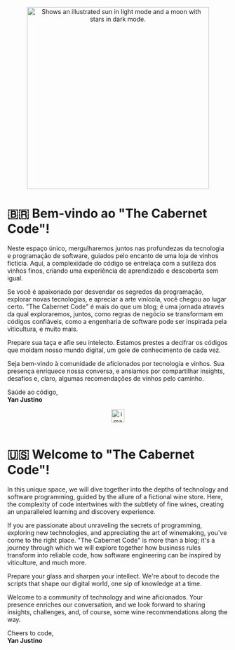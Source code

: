 
  <p align="center">
    <img alt="Shows an illustrated sun in light mode and a moon with stars in dark mode." width=415 src="https://github.com/cabernet-code/blog/assets/357114/c6b67251-a4cb-4ead-8de1-8a9a7001566f">
  </p>


# 🇧🇷 Bem-vindo ao "The Cabernet Code"!

Neste espaço único, mergulharemos juntos nas profundezas da tecnologia e programação de software, guiados pelo encanto de uma loja de vinhos fictícia. Aqui, a complexidade do código se entrelaça com a sutileza dos vinhos finos, criando uma experiência de aprendizado e descoberta sem igual.

Se você é apaixonado por desvendar os segredos da programação, explorar novas tecnologias, e apreciar a arte vinícola, você chegou ao lugar certo. "The Cabernet Code" é mais do que um blog; é uma jornada através da qual exploraremos, juntos, como regras de negócio se transformam em códigos confiáveis, como a engenharia de software pode ser inspirada pela viticultura, e muito mais.

Prepare sua taça e afie seu intelecto. Estamos prestes a decifrar os códigos que moldam nosso mundo digital, um gole de conhecimento de cada vez.

Seja bem-vindo à comunidade de aficionados por tecnologia e vinhos. Sua presença enriquece nossa conversa, e ansiamos por compartilhar insights, desafios e, claro, algumas recomendações de vinhos pelo caminho.

Saúde ao código,  
**Yan Justino**

 <p align="center">
   <img width="30" alt="image" src="https://github.com/cabernet-code/blog/assets/357114/a59d797b-2651-4baa-9cf9-59b11975aeb3">
   <br/>
   <br/>
 </p>

# 🇺🇸 Welcome to "The Cabernet Code"!

In this unique space, we will dive together into the depths of technology and software programming, guided by the allure of a fictional wine store. Here, the complexity of code intertwines with the subtlety of fine wines, creating an unparalleled learning and discovery experience.

If you are passionate about unraveling the secrets of programming, exploring new technologies, and appreciating the art of winemaking, you've come to the right place. "The Cabernet Code" is more than a blog; it's a journey through which we will explore together how business rules transform into reliable code, how software engineering can be inspired by viticulture, and much more.

Prepare your glass and sharpen your intellect. We're about to decode the scripts that shape our digital world, one sip of knowledge at a time.

Welcome to a community of technology and wine aficionados. Your presence enriches our conversation, and we look forward to sharing insights, challenges, and, of course, some wine recommendations along the way.

Cheers to code,  
**Yan Justino**

